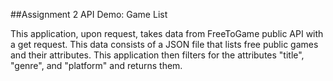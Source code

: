 ##Assignment 2 API Demo: Game List

This application, upon request, takes data from FreeToGame public API with a get request. This data consists of a JSON file that lists free public games and their attributes. This application then filters for the attributes "title", "genre", and "platform" and returns them.
